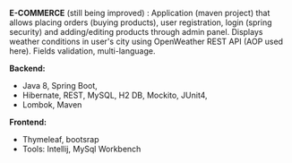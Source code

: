 **E-COMMERCE** (still being improved) :
Application (maven project) that allows placing orders (buying products), user registration, login (spring security) and adding/editing products through admin panel. Displays weather conditions in user's city using OpenWeather REST API (AOP used here). Fields validation, multi-language.

**Backend:**
- Java 8, Spring Boot,
- Hibernate, REST, MySQL, H2 DB, Mockito, JUnit4,
- Lombok, Maven

**Frontend:**
- Thymeleaf, bootsrap
- Tools: Intellij, MySql Workbench
